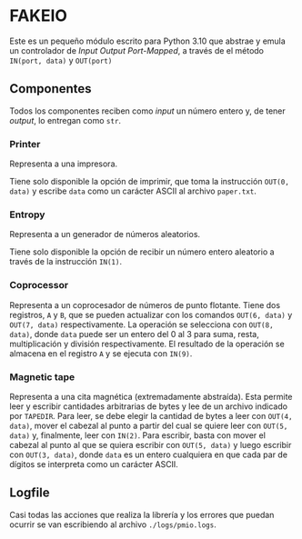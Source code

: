 # FAKEIO

Este es un pequeño módulo escrito para Python 3.10 que abstrae y emula un controlador de _Input Output Port-Mapped_, a través de el método `IN(port, data)` y `OUT(port)`

## Componentes

Todos los componentes reciben como _input_ un número entero y, de tener _output_, lo entregan como `str`.

### Printer

Representa a una impresora.

Tiene solo disponible la opción de imprimir, que toma la instrucción `OUT(0, data)` y escribe `data` como un carácter ASCII al archivo `paper.txt`.

### Entropy

Representa a un generador de números aleatorios.

Tiene solo disponible la opción de recibir un número entero aleatorio a través de la instrucción `IN(1)`.

### Coprocessor

Representa a un coprocesador de números de punto flotante. Tiene dos registros, `A` y `B`, que se pueden actualizar con los comandos `OUT(6, data)` y `OUT(7, data)` respectivamente. La operación se selecciona con `OUT(8, data)`, donde `data` puede ser un entero del 0 al 3 para suma, resta, multiplicación y división respectivamente. El resultado de la operación se almacena en el registro `A` y se ejecuta con `IN(9)`.

### Magnetic tape

Representa a una cita magnética (extremadamente abstraída). Esta permite leer y escribir cantidades arbitrarias de bytes y lee de un archivo indicado por `TAPEDIR`.  Para leer, se debe elegir la cantidad de bytes a leer con `OUT(4, data)`, mover el cabezal al punto a partir del cual se quiere leer con `OUT(5, data)` y, finalmente, leer con `IN(2)`. Para escribir, basta con mover el cabezal al punto al que se quiera escribir con `OUT(5, data)` y luego escribir con `OUT(3, data)`, donde `data` es un entero cualquiera en que cada par de dígitos se interpreta como un carácter ASCII.

## Logfile

Casi todas las acciones que realiza la librería y los errores que puedan ocurrir se van escribiendo al archivo `./logs/pmio.logs`.
